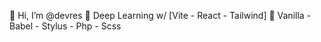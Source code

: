 👋 Hi, I’m @devres
👀 Deep Learning w/ [Vite - React - Tailwind] 
🌱 Vanilla - Babel - Stylus - Php - Scss



<!---
closeresty/closeresty is a ✨ special ✨ repository because its `README.md` (this file) appears on your GitHub profile.
You can click the Preview link to take a look at your changes.
--->
